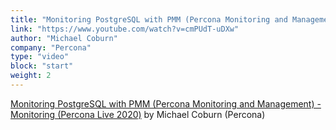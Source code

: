 ```yaml
---
title: "Monitoring PostgreSQL with PMM (Percona Monitoring and Management) - Monitoring (Percona Live 2020)"
link: "https://www.youtube.com/watch?v=cmPUdT-uDXw"
author: "Michael Coburn"
company: "Percona"
type: "video"
block: "start"
weight: 2
---
```


[Monitoring PostgreSQL with PMM (Percona Monitoring and Management) - Monitoring (Percona Live 2020)](https://www.youtube.com/watch?v=cmPUdT-uDXw) by Michael Coburn (Percona)